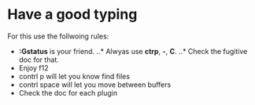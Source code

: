 # Have a good typing

For this use the follwoing rules:

* **:Gstatus** is your friend.
..* Alwyas use **ctrp**, **-**, **C**.
..* Check the fugitive doc for that.
* Enjoy f12
* contrl p  will let you know find files
* contrl space will let you move between buffers
* Check the doc for each plugin
